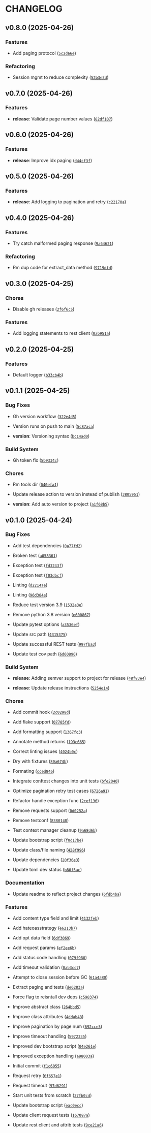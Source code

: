# CHANGELOG


## v0.8.0 (2025-04-26)

### Features

- Add paging protocol
  ([`5c2d66e`](https://github.com/brooksjbr/grpy-rest-client/commit/5c2d66e9db1d7d590ce5c353fdc489f1925db32e))

### Refactoring

- Session mgmt to reduce complexity
  ([`52b3e3d`](https://github.com/brooksjbr/grpy-rest-client/commit/52b3e3da3cc31477bd50f84e396442175954ce37))


## v0.7.0 (2025-04-26)

### Features

- **release**: Validate page number values
  ([`82df107`](https://github.com/brooksjbr/grpy-rest-client/commit/82df1073e46aebd5e1a8b9756780fbee4b0bd4ed))


## v0.6.0 (2025-04-26)

### Features

- **release**: Improve idx paging
  ([`d44cf3f`](https://github.com/brooksjbr/grpy-rest-client/commit/d44cf3f843de59c61b370c56ee50c8a5c20a6ce7))


## v0.5.0 (2025-04-26)

### Features

- **release**: Add logging to pagination and retry
  ([`c22170a`](https://github.com/brooksjbr/grpy-rest-client/commit/c22170a9853c434c6d2f09245c984784a6264b2a))


## v0.4.0 (2025-04-26)

### Features

- Try catch malformed paging response
  ([`9a64621`](https://github.com/brooksjbr/grpy-rest-client/commit/9a646218c7711781990836b3992daaea0a8e75cc))

### Refactoring

- Rm dup code for extract_data method
  ([`9719dfd`](https://github.com/brooksjbr/grpy-rest-client/commit/9719dfdb57c131873899fb6335f91f77ce58b317))


## v0.3.0 (2025-04-25)

### Chores

- Disable gh releases
  ([`2f6f6c5`](https://github.com/brooksjbr/grpy-rest-client/commit/2f6f6c5f723bbbb701c3269c6ddaaf7965189e0b))

### Features

- Add logging statements to rest client
  ([`0ab951a`](https://github.com/brooksjbr/grpy-rest-client/commit/0ab951ad2889c0d7af876bf3fd6c4a442d7ba78b))


## v0.2.0 (2025-04-25)

### Features

- Default logger
  ([`b33cb4b`](https://github.com/brooksjbr/grpy-rest-client/commit/b33cb4bdd8a74d0e6214e73bf5aee05816adb268))


## v0.1.1 (2025-04-25)

### Bug Fixes

- Gh version workflow
  ([`322e4d5`](https://github.com/brooksjbr/grpy-rest-client/commit/322e4d5a88187b3f957ab756c10e9955659ac300))

- Version runs on push to main
  ([`5c87aca`](https://github.com/brooksjbr/grpy-rest-client/commit/5c87aca326f90ee9b166af1ae14341326caf2188))

- **version**: Versioning syntax
  ([`bc14ad0`](https://github.com/brooksjbr/grpy-rest-client/commit/bc14ad00a409c29c4895d0cef93fc99db059decf))

### Build System

- Gh token fix
  ([`5b9334c`](https://github.com/brooksjbr/grpy-rest-client/commit/5b9334ca3615b2f185e3a1515d812d87037d056f))

### Chores

- Rm tools dir
  ([`040efa1`](https://github.com/brooksjbr/grpy-rest-client/commit/040efa1d745c7c80e7ad323d897c425012fedc99))

- Update release action to version instead of publish
  ([`3805951`](https://github.com/brooksjbr/grpy-rest-client/commit/38059518b57a4652de2082ec7addba5b63d847f8))

- **version**: Add auto version to project
  ([`a1f68b5`](https://github.com/brooksjbr/grpy-rest-client/commit/a1f68b509dc28a53556acdf3a04f0cae61ca5d10))


## v0.1.0 (2025-04-24)

### Bug Fixes

- Add test dependencies
  ([`0a77fd2`](https://github.com/brooksjbr/grpy-rest-client/commit/0a77fd2b82dd97b2695786d9cf734d898d54f922))

- Broken test
  ([`a058361`](https://github.com/brooksjbr/grpy-rest-client/commit/a05836188852adcc6e764545c698377b3e930f18))

- Exception test
  ([`fd3243f`](https://github.com/brooksjbr/grpy-rest-client/commit/fd3243f62720f4cc3fc0eed56db323a2b84e97c8))

- Exception test
  ([`f03dbcf`](https://github.com/brooksjbr/grpy-rest-client/commit/f03dbcf491c45ef762645da11da21b2ffbf4459e))

- Linting
  ([`d2214ae`](https://github.com/brooksjbr/grpy-rest-client/commit/d2214ae2757d90d64f2eadeb2c122e62428c4255))

- Linting
  ([`96d384e`](https://github.com/brooksjbr/grpy-rest-client/commit/96d384edbb91aa8aedb4fb67e4da092524fbfcd8))

- Reduce test version 3.9
  ([`1532a3e`](https://github.com/brooksjbr/grpy-rest-client/commit/1532a3e4daeeac6d5135e536d8354bf18f2f097d))

- Remove python 3.8 version
  ([`e600867`](https://github.com/brooksjbr/grpy-rest-client/commit/e600867c82c0c4b8a2979638382a59f031754af7))

- Update pytest options
  ([`a3536ef`](https://github.com/brooksjbr/grpy-rest-client/commit/a3536ef1bfc9292127f4b961617d60078bad82db))

- Update src path
  ([`4315375`](https://github.com/brooksjbr/grpy-rest-client/commit/4315375606ff583437142ceeb0320fbe572b8f46))

- Update successful REST tests
  ([`997fba3`](https://github.com/brooksjbr/grpy-rest-client/commit/997fba3779e90d6a26d9ebe675b2433a445a7a82))

- Update test cov path
  ([`6d60890`](https://github.com/brooksjbr/grpy-rest-client/commit/6d60890ad55ccd92fa727b18817a68c02b39a14d))

### Build System

- **release**: Adding semver support to project for release
  ([`48f83e4`](https://github.com/brooksjbr/grpy-rest-client/commit/48f83e443e9113b5ea08f5f2323e65d1c5bc1bcc))

- **release**: Update release instructions
  ([`5254e14`](https://github.com/brooksjbr/grpy-rest-client/commit/5254e141b3aa4b57e9e198cbd200b88e0796f262))

### Chores

- Add commit hook
  ([`2c0298d`](https://github.com/brooksjbr/grpy-rest-client/commit/2c0298d62397b0700480385c192342eaafcc1cef))

- Add flake support
  ([`07785fd`](https://github.com/brooksjbr/grpy-rest-client/commit/07785fd7a3c5c31556fd2c2f4cf28951d387ee20))

- Add formatting support
  ([`1367fc3`](https://github.com/brooksjbr/grpy-rest-client/commit/1367fc33afcb21cb4ca9cf5003362a50ee73886e))

- Annotate method returns
  ([`193c665`](https://github.com/brooksjbr/grpy-rest-client/commit/193c665aedc2c24594196c3bf6829d1ab8406d6c))

- Correct linting issues
  ([`4024b0c`](https://github.com/brooksjbr/grpy-rest-client/commit/4024b0c2e9b8d11a2fd10a073af6337e9da6593b))

- Dry with fixtures
  ([`80a674b`](https://github.com/brooksjbr/grpy-rest-client/commit/80a674b70b19867dd49c3d54dbe2fcccd9cb7383))

- Formating
  ([`cced846`](https://github.com/brooksjbr/grpy-rest-client/commit/cced846e7f7c0bef5162256ba2b993de5b33a519))

- Integrate conftest changes into unit tests
  ([`bfe2040`](https://github.com/brooksjbr/grpy-rest-client/commit/bfe2040149c1002efe2156172b8421e0f2a8b9b0))

- Optimize pagination retry test cases
  ([`6726a91`](https://github.com/brooksjbr/grpy-rest-client/commit/6726a91dea8459d5dd12f5d7b0e13872d8033705))

- Refactor handle exception func
  ([`2cef136`](https://github.com/brooksjbr/grpy-rest-client/commit/2cef136527ecb0d2092be793fcc9c691fa469197))

- Remove requests support
  ([`0d0252a`](https://github.com/brooksjbr/grpy-rest-client/commit/0d0252af3273194eccaa7636ad452b7783353f8f))

- Remove testconf
  ([`8380148`](https://github.com/brooksjbr/grpy-rest-client/commit/8380148ebc183d4708f478dc3fd92bee0b4848ce))

- Test context manager cleanup
  ([`9a68d6b`](https://github.com/brooksjbr/grpy-rest-client/commit/9a68d6bb7ff9b8871a78550a1d5d3ed77756462b))

- Update bootstrap script
  ([`f0d17be`](https://github.com/brooksjbr/grpy-rest-client/commit/f0d17be28c521143bf9d7062537dd9400cde1bb7))

- Update class/file naming
  ([`428f996`](https://github.com/brooksjbr/grpy-rest-client/commit/428f99669b05636a3a212b9cf2f4e96e79ff7849))

- Update dependencies
  ([`20f36e3`](https://github.com/brooksjbr/grpy-rest-client/commit/20f36e3c4d27eb4a1b49df79d6fe2ba0cc4ee9e2))

- Update toml dev status
  ([`b80f5ac`](https://github.com/brooksjbr/grpy-rest-client/commit/b80f5acef08f31534958868d794a2da121377746))

### Documentation

- Update readme to reflect project changes
  ([`6fdb4ba`](https://github.com/brooksjbr/grpy-rest-client/commit/6fdb4ba648fe0344aa1082e56620855d339312af))

### Features

- Add content type field and limit
  ([`4132feb`](https://github.com/brooksjbr/grpy-rest-client/commit/4132feb2a7b0b2b9031a75c24f6cf2c412dc7ff7))

- Add hateoasstrategy
  ([`e6213b7`](https://github.com/brooksjbr/grpy-rest-client/commit/e6213b7edda3331ac5a4ccc327ed9669c8e774d9))

- Add opt data field
  ([`6df3069`](https://github.com/brooksjbr/grpy-rest-client/commit/6df3069192a59e2d429d762faca361877dcde0cc))

- Add request params
  ([`ef2ee6b`](https://github.com/brooksjbr/grpy-rest-client/commit/ef2ee6b3ca6d438c9c8e49c07262cf82d67f23b6))

- Add status code handling
  ([`079f980`](https://github.com/brooksjbr/grpy-rest-client/commit/079f98020fa91eef8e8107fbc9e1238b1f32f006))

- Add timeout validation
  ([`0ab3cc7`](https://github.com/brooksjbr/grpy-rest-client/commit/0ab3cc7d0c1d921e9f559ef2a24fa6306a84ed33))

- Attempt to close session before GC
  ([`61a4a80`](https://github.com/brooksjbr/grpy-rest-client/commit/61a4a803a912eea3f22ecd852c054b817f9765e4))

- Extract paging and tests
  ([`de6283a`](https://github.com/brooksjbr/grpy-rest-client/commit/de6283ac86bc0b58e966dec1776637f371be0152))

- Force flag to reisntall dev deps
  ([`c598374`](https://github.com/brooksjbr/grpy-rest-client/commit/c598374223627758826dec5d5f417c8818ba017e))

- Improve abstract class
  ([`264bbd5`](https://github.com/brooksjbr/grpy-rest-client/commit/264bbd52a3d041e16b1e08826022e600883992a8))

- Improve class attributes
  ([`4ddab48`](https://github.com/brooksjbr/grpy-rest-client/commit/4ddab4841adacf70ea1722eaafe2fa44bbf368fe))

- Improve pagination by page num
  ([`692cce5`](https://github.com/brooksjbr/grpy-rest-client/commit/692cce52021712103d8a6c7479e458c05140b4eb))

- Improve timeout handling
  ([`5972335`](https://github.com/brooksjbr/grpy-rest-client/commit/597233586cf5b48c94b393b19a60116913e67317))

- Improved dev bootstrap script
  ([`04e261e`](https://github.com/brooksjbr/grpy-rest-client/commit/04e261e15f02fa591a67a258d1ed78c5c2647e8a))

- Improved exception handling
  ([`a98003a`](https://github.com/brooksjbr/grpy-rest-client/commit/a98003a72b00f5ba541c867a60462e7da876c6d1))

- Initial commit
  ([`f1c6055`](https://github.com/brooksjbr/grpy-rest-client/commit/f1c6055e1e0ddece79584045b7070e0bb139b21d))

- Request retry
  ([`6f657e1`](https://github.com/brooksjbr/grpy-rest-client/commit/6f657e1d6fa867f0d7b1003fe7bdcfb82ac4b3d3))

- Request timeout
  ([`97d6291`](https://github.com/brooksjbr/grpy-rest-client/commit/97d6291a69c72a5b9c1e51e2bd979115caabd68b))

- Start unit tests from scratch
  ([`37fb0cd`](https://github.com/brooksjbr/grpy-rest-client/commit/37fb0cd82cad02df27c7bea7ef4741ae7fc50c51))

- Update bootstrap script
  ([`eac0ecc`](https://github.com/brooksjbr/grpy-rest-client/commit/eac0ecc066735263f135afbd0e9ffc7e07154ae2))

- Update client request tests
  ([`167087a`](https://github.com/brooksjbr/grpy-rest-client/commit/167087ab627c8195c7c3c39dbc46a3bbd8a61566))

- Update rest client and attrib tests
  ([`9ce21a6`](https://github.com/brooksjbr/grpy-rest-client/commit/9ce21a6369033e014f841de530da391829e391f5))
